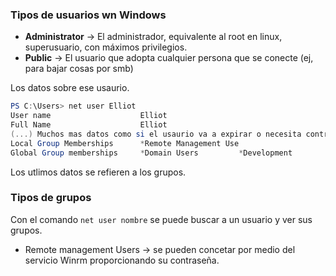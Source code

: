 
### Tipos de usuarios wn Windows
 - **Administrator** -> El administrador, equivalente al root en linux, superusuario, con máximos privilegios.
 - **Public** -> El usuario que adopta cualquier persona que se conecte (ej, para bajar cosas por smb)

Los datos sobre ese usaurio.
```powershell
PS C:\Users> net user Elliot
User name                    Elliot
Full Name                    Elliot
(...) Muchos mas datos como si el usaurio va a expirar o necesita contraseña, el pais...
Local Group Memberships      *Remote Management Use
Global Group memberships     *Domain Users         *Development
```

Los utlimos datos se refieren a los grupos.

### Tipos de grupos

Con el comando ```net user nombre``` se puede buscar a un usuario y ver sus grupos.

 - Remote management Users -> se pueden concetar por medio del servicio Winrm proporcionando su contraseña.


